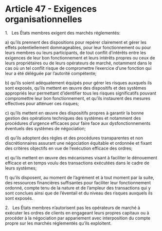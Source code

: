 # Article 47 - Exigences organisationnelles


1.   Les États membres exigent des marchés réglementés:

a) qu’ils prennent des dispositions pour repérer clairement et gérer les effets potentiellement dommageables, pour leur fonctionnement ou pour leurs membres ou leurs participants, de tout conflit d’intérêts entre les exigences de leur bon fonctionnement et leurs intérêts propres ou ceux de leurs propriétaires ou de leurs opérateurs de marché, notamment dans le cas où un tel conflit risque de compromettre l’exercice d’une fonction qui leur a été déléguée par l’autorité compétente;

b) qu’ils soient adéquatement équipés pour gérer les risques auxquels ils sont exposés, qu’ils mettent en œuvre des dispositifs et des systèmes appropriés leur permettant d’identifier tous les risques significatifs pouvant compromettre leur bon fonctionnement, et qu’ils instaurent des mesures effectives pour atténuer ces risques;

c) qu’ils mettent en œuvre des dispositifs propres à garantir la bonne gestion des opérations techniques des systèmes et notamment des procédures d’urgence efficaces pour faire face aux dysfonctionnements éventuels des systèmes de négociation;

d) qu’ils adoptent des règles et des procédures transparentes et non discrétionnaires assurant une négociation équitable et ordonnée et fixant des critères objectifs en vue de l’exécution efficace des ordres;

e) qu’ils mettent en œuvre des mécanismes visant à faciliter le dénouement efficace et en temps voulu des transactions exécutées dans le cadre de leurs systèmes;

f) qu’ils disposent, au moment de l’agrément et à tout moment par la suite, des ressources financières suffisantes pour faciliter leur fonctionnement ordonné, compte tenu de la nature et de l’ampleur des transactions qui y sont conclues ainsi que de l’éventail et du niveau des risques auxquels ils sont exposés.

2.   Les États membres n’autorisent pas les opérateurs de marché à exécuter les ordres de clients en engageant leurs propres capitaux ou à procéder à la négociation par appariement avec interposition du compte propre sur les marchés réglementés qu’ils exploitent.
